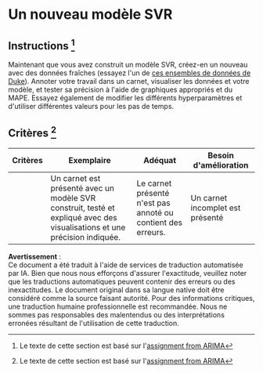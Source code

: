 # Un nouveau modèle SVR

## Instructions [^1]

Maintenant que vous avez construit un modèle SVR, créez-en un nouveau avec des données fraîches (essayez l'un de [ces ensembles de données de Duke](http://www2.stat.duke.edu/~mw/ts_data_sets.html)). Annoter votre travail dans un carnet, visualiser les données et votre modèle, et tester sa précision à l'aide de graphiques appropriés et du MAPE. Essayez également de modifier les différents hyperparamètres et d'utiliser différentes valeurs pour les pas de temps.

## Critères [^1]

| Critères  | Exemplaire                                                  | Adéquat                                                  | Besoin d'amélioration              |
| --------- | ---------------------------------------------------------- | ------------------------------------------------------- | ---------------------------------- |
|           | Un carnet est présenté avec un modèle SVR construit, testé et expliqué avec des visualisations et une précision indiquée. | Le carnet présenté n'est pas annoté ou contient des erreurs. | Un carnet incomplet est présenté  |

[^1]: Le texte de cette section est basé sur l'[assignment from ARIMA](https://github.com/microsoft/ML-For-Beginners/tree/main/7-TimeSeries/2-ARIMA/assignment.md)

**Avertissement** :  
Ce document a été traduit à l'aide de services de traduction automatisée par IA. Bien que nous nous efforçons d'assurer l'exactitude, veuillez noter que les traductions automatiques peuvent contenir des erreurs ou des inexactitudes. Le document original dans sa langue native doit être considéré comme la source faisant autorité. Pour des informations critiques, une traduction humaine professionnelle est recommandée. Nous ne sommes pas responsables des malentendus ou des interprétations erronées résultant de l'utilisation de cette traduction.